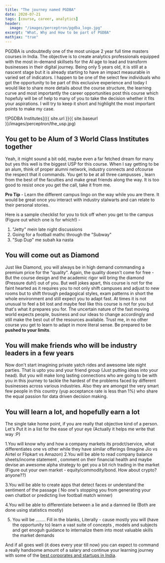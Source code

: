 ```yaml
---
title: "The journey named PGDBA"
date: 2020-07-21
tags: [course, career, analytics]
header:
  image: "/images/perceptron/pgdba_logo.jpg"
excerpt: "What, Why and How to be part of PGDBA"
mathjax: "true"
---
```


PGDBA is undoubtedly one of the most unique 2 year full time masters courses in India. The objective is to create analytics professionals equipped with the most in-demand skillsets for the AI age to lead and transform businesses in their digital journey. Being only 5 years old, it is still at a nascent stage but it is already starting to have an impact measurable in varied set of indicators.  I happen to be one of the select few individuals who got the opportunity to be part of this exclusive experience and today I would like to share more details about the course structure, the learning curve and most importantly the career opportunities post this course which hopefuly will be of help to many of you to take the decision whether it fits your aspirations. I will try to keep it short and highlight the most important points to make my case.

![PGDBA Institutes]({{ site.url }}{{ site.baseurl }}/images/perceptron/the_usp.jpg)
## You get to be Alum of 3 World Class Institutes together
Yeah, it might sound a bit odd, maybe even a far fetched dream for many but yes this well is the biggest USP for this course. When I say getting to be an alum, think of proper alumni network, industry connects and ofcourse the respect that it commands. You get to be at all three campusses , learn from the best of the faculties and make great friends along the way. It is too good to resist once you get the call, take it from me. 

**Pro Tip** - Learn the different campus lingo on the way while you are there. It would be great once you interact with industry stalwarts and can relate to their personal stories. 

Here is a sample checklist for you to tick off when you get to the campus (Figure out which one is for which!) - 

1. "Jetty" mein late night discussions
2. Going for a football mathc through the "Subway"
3. "Sup Dup" me subah ka nasta

## You will come out as Diamond
Just like Diamond, you will always be in high demand commanding a premium price for the "quality". Again, the quality doesn't come for free - But the course design and the academic rigor will bring the diamond (Pressure duh!) out of you. But well jokes apart, this course is not for the faint hearted as it requires you to not only shift campuses and adjust to new rooms but to shift through pedagogical styles, exam patterns in short the whole environment and still expect you to adapt fast. At times it is not unusual to feel a bit lost and maybe feel like this course is not for you but that's what it prepares you for. The uncertain nature of the fast moving world expects people, business and our ideas to change accordingly and still make the best out of the resources available. Trust me, in no other course you get to learn to adapt in more literal sense. Be prepared to be **pushed to your limits**.

## You will make friends who will be industry leaders in a few years
Now don't start imagining private yatch rides and awesome late night parties. That is upto you and your friend group (Just putting ideas into your head). But you will make long lasting connections who are going to be with you in this journey to tackle the hardest of the problems faced by different businesses across various industries. Also they are amongst the very smart few people in this country (yup acceptance rate is less than 1%) who share the equal passion for data driven decision making.

## You will learn a lot, and hopefully earn a lot
The single take home point, if you are really that objective kind of a person. Let's Put it in a list for the ease of your eye (Actually it helps me write that way :P)

1.You will know why and how a company markets its prodct/service, what differentiates one vs other while they have similar offerings (Imagine Jio vs Airtel or Flipkart vs Amazon)
2.You will be able to read company balance sheets/income statement , comment on their financial health and maybe devise an awesome alpha strategy to get you a bit rich trading in the market (Figure out your own market - equity/commodity/bond. How about crypto? anyone??)

3.You will be able to create apps that detect faces or understand the sentiment of the passage ( No one's stopping you from generating your own chatbot or predicting live football match winner)

4.You will be able to differentiate between a lie and a damned lie (Both are done using statistics mostly)

5. You will be ........ Fill in the blanks, Literally - cause mostly you will (have the opportunity to) learn a vast suite of concepts , models and subjects and get enoguh guidance to internalize them into most valuable skills the market demands

And if all goes well (it does every year till now) you can expect to command a really handsome amount of a salary and continue your learning journey with some of the [best corporates and startups in India](https://www.iimcal.ac.in/sites/all/files/pdfs/2018-20_pgdba_placement_report.pdf).
